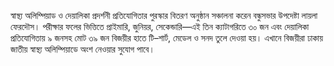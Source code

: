 স্বাস্থ্য অলিম্পিয়াড ও দেয়ালিকা প্রদর্শনী প্রতিযোগিতার পুরস্কার বিতরণ অনুষ্ঠান সঞ্চালনা করেন বন্ধুসভার উপদেষ্টা লায়লা ফেরদৌস। পরীক্ষার ফলের ভিত্তিতে প্রাইমারি, জুনিয়র, সেকেন্ডারি—এই তিন ক্যাটাগরিতে ৩০ জন এবং দেয়ালিকা প্রতিযোগিতায় ৯ জনসহ মোট ৩৯ জন বিজয়ীর হাতে টি–শার্ট, মেডেল ও সনদ তুলে দেওয়া হয়। এখানে বিজয়ীরা ঢাকায় জাতীয় স্বাস্থ্য অলিম্পিয়াডে অংশ নেওয়ার সুযোগ পাবে।

